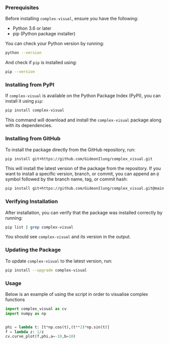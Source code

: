 ### Prerequisites

Before installing `complex-visual`, ensure you have the following:

- Python 3.6 or later
- pip (Python package installer)

You can check your Python version by running:

```bash
python --version
```

And check if `pip` is installed using:

```bash
pip --version
```

### Installing from PyPI

If `complex-visual` is available on the Python Package Index (PyPI), you can install it using `pip`:

```bash
pip install complex-visual
```

This command will download and install the `complex-visual` package along with its dependencies.

### Installing from GitHub

To install the package directly from the GitHub repository, run:

```bash
pip install git+https://github.com/GideonIlung/complex_visual.git
```

This will install the latest version of the package from the repository. If you want to install a specific version, branch, or commit, you can append an `@` symbol followed by the branch name, tag, or commit hash:

```bash
pip install git+https://github.com/GideonIlung/complex_visual.git@main
```

### Verifying Installation

After installation, you can verify that the package was installed correctly by running:

```bash
pip list | grep complex-visual
```

You should see `complex-visual` and its version in the output.

### Updating the Package

To update `complex-visual` to the latest version, run:

```bash
pip install --upgrade complex-visual
```

### Usage

Below is an example of using the script in order to visualise complex functions

```python
import complex_visual as cv
import numpy as np


phi = lambda t: [t*np.cos(t),(t**2)*np.sin(t)]
f = lambda z: 1/z
cv.curve_plot(f,phi,a=-10,b=10)

```